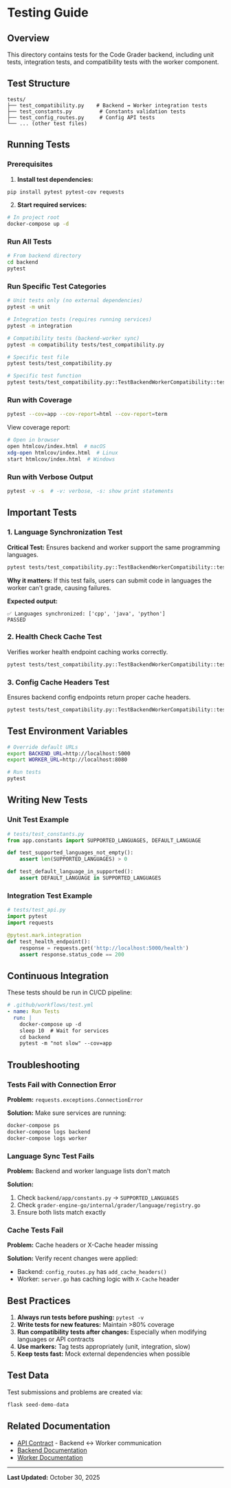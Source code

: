 # Testing Guide

## Overview

This directory contains tests for the Code Grader backend, including unit tests, integration tests, and compatibility tests with the worker component.

## Test Structure

```
tests/
├── test_compatibility.py    # Backend ↔ Worker integration tests
├── test_constants.py         # Constants validation tests
├── test_config_routes.py     # Config API tests
└── ... (other test files)
```

## Running Tests

### Prerequisites

1. **Install test dependencies:**
```bash
pip install pytest pytest-cov requests
```

2. **Start required services:**
```bash
# In project root
docker-compose up -d
```

### Run All Tests

```bash
# From backend directory
cd backend
pytest
```

### Run Specific Test Categories

```bash
# Unit tests only (no external dependencies)
pytest -m unit

# Integration tests (requires running services)
pytest -m integration

# Compatibility tests (backend-worker sync)
pytest -m compatibility tests/test_compatibility.py

# Specific test file
pytest tests/test_compatibility.py

# Specific test function
pytest tests/test_compatibility.py::TestBackendWorkerCompatibility::test_supported_languages_sync
```

### Run with Coverage

```bash
pytest --cov=app --cov-report=html --cov-report=term
```

View coverage report:
```bash
# Open in browser
open htmlcov/index.html  # macOS
xdg-open htmlcov/index.html  # Linux
start htmlcov/index.html  # Windows
```

### Run with Verbose Output

```bash
pytest -v -s  # -v: verbose, -s: show print statements
```

## Important Tests

### 1. Language Synchronization Test

**Critical Test:** Ensures backend and worker support the same programming languages.

```bash
pytest tests/test_compatibility.py::TestBackendWorkerCompatibility::test_supported_languages_sync -v
```

**Why it matters:** If this test fails, users can submit code in languages the worker can't grade, causing failures.

**Expected output:**
```
✅ Languages synchronized: ['cpp', 'java', 'python']
PASSED
```

### 2. Health Check Cache Test

Verifies worker health endpoint caching works correctly.

```bash
pytest tests/test_compatibility.py::TestBackendWorkerCompatibility::test_worker_health_cache_performance -v
```

### 3. Config Cache Headers Test

Ensures backend config endpoints return proper cache headers.

```bash
pytest tests/test_compatibility.py::TestBackendWorkerCompatibility::test_backend_config_cache_headers -v
```

## Test Environment Variables

```bash
# Override default URLs
export BACKEND_URL=http://localhost:5000
export WORKER_URL=http://localhost:8080

# Run tests
pytest
```

## Writing New Tests

### Unit Test Example

```python
# tests/test_constants.py
from app.constants import SUPPORTED_LANGUAGES, DEFAULT_LANGUAGE

def test_supported_languages_not_empty():
    assert len(SUPPORTED_LANGUAGES) > 0

def test_default_language_in_supported():
    assert DEFAULT_LANGUAGE in SUPPORTED_LANGUAGES
```

### Integration Test Example

```python
# tests/test_api.py
import pytest
import requests

@pytest.mark.integration
def test_health_endpoint():
    response = requests.get('http://localhost:5000/health')
    assert response.status_code == 200
```

## Continuous Integration

These tests should be run in CI/CD pipeline:

```yaml
# .github/workflows/test.yml
- name: Run Tests
  run: |
    docker-compose up -d
    sleep 10  # Wait for services
    cd backend
    pytest -m "not slow" --cov=app
```

## Troubleshooting

### Tests Fail with Connection Error

**Problem:** `requests.exceptions.ConnectionError`

**Solution:** Make sure services are running:
```bash
docker-compose ps
docker-compose logs backend
docker-compose logs worker
```

### Language Sync Test Fails

**Problem:** Backend and worker language lists don't match

**Solution:**
1. Check `backend/app/constants.py` → `SUPPORTED_LANGUAGES`
2. Check `grader-engine-go/internal/grader/language/registry.go`
3. Ensure both lists match exactly

### Cache Tests Fail

**Problem:** Cache headers or X-Cache header missing

**Solution:** Verify recent changes were applied:
- Backend: `config_routes.py` has `add_cache_headers()`
- Worker: `server.go` has caching logic with `X-Cache` header

## Best Practices

1. **Always run tests before pushing:** `pytest -v`
2. **Write tests for new features:** Maintain >80% coverage
3. **Run compatibility tests after changes:** Especially when modifying languages or API contracts
4. **Use markers:** Tag tests appropriately (unit, integration, slow)
5. **Keep tests fast:** Mock external dependencies when possible

## Test Data

Test submissions and problems are created via:
```bash
flask seed-demo-data
```

## Related Documentation

- [API Contract](../../docs/API_CONTRACT.md) - Backend ↔ Worker communication
- [Backend Documentation](../../docs/BACKEND_DOCUMENTATION.md)
- [Worker Documentation](../../docs/WORKER_DOCUMENTATION.md)

---

**Last Updated:** October 30, 2025
